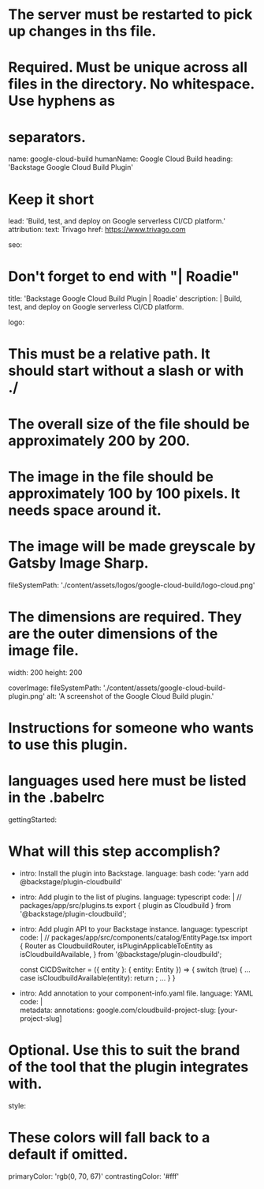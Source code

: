 # The server must be restarted to pick up changes in ths file.

# Required. Must be unique across all files in the directory. No whitespace. Use hyphens as

# separators.

name: google-cloud-build
humanName: Google Cloud Build
heading: 'Backstage Google Cloud Build Plugin'

# Keep it short

lead: 'Build, test, and deploy on Google serverless CI/CD platform.'
attribution:
text: Trivago
href: https://www.trivago.com

seo:

# Don't forget to end with "| Roadie"

title: 'Backstage Google Cloud Build Plugin | Roadie'
description: |
Build, test, and deploy on Google serverless CI/CD platform.

logo:

# This must be a relative path. It should start without a slash or with ./

# The overall size of the file should be approximately 200 by 200.

# The image in the file should be approximately 100 by 100 pixels. It needs space around it.

# The image will be made greyscale by Gatsby Image Sharp.

fileSystemPath: './content/assets/logos/google-cloud-build/logo-cloud.png'

# The dimensions are required. They are the outer dimensions of the image file.

width: 200
height: 200

coverImage:
fileSystemPath: './content/assets/google-cloud-build-plugin.png'
alt: 'A screenshot of the Google Cloud Build plugin.'

# Instructions for someone who wants to use this plugin.

# languages used here must be listed in the .babelrc

gettingStarted:

# What will this step accomplish?

- intro: Install the plugin into Backstage.
  language: bash
  code: 'yarn add @backstage/plugin-cloudbuild'
- intro: Add plugin to the list of plugins.
  language: typescript
  code: |
  // packages/app/src/plugins.ts
  export { plugin as Cloudbuild } from '@backstage/plugin-cloudbuild';
- intro: Add plugin API to your Backstage instance.
  language: typescript
  code: |
  // packages/app/src/components/catalog/EntityPage.tsx
  import {
  Router as CloudbuildRouter,
  isPluginApplicableToEntity as isCloudbuildAvailable,
  } from '@backstage/plugin-cloudbuild';

  const CICDSwitcher = ({ entity }: { entity: Entity }) => {
  switch (true) {
  ...
  case isCloudbuildAvailable(entity):
  return <CloudbuildRouter entity={entity} />;
  ...
  }
  }

- intro: Add annotation to your component-info.yaml file.
  language: YAML
  code: |  
   metadata:
  annotations:
  google.com/cloudbuild-project-slug: [your-project-slug]

# Optional. Use this to suit the brand of the tool that the plugin integrates with.

style:

# These colors will fall back to a default if omitted.

primaryColor: 'rgb(0, 70, 67)'
contrastingColor: '#fff'
